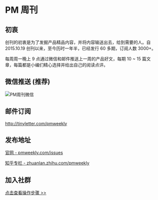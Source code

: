 # PM 周刊

## 初衷

创刊的初衷是为了发掘产品精品内容，并将内容输送出去，给到需要的人。自 2015.10.19 创刊以来，至今历时一年半，已经发行 60 多期，订阅人数 3000+。

每周周一晚上 9 点通过微信和邮件推送上一周的产品好文，每期 10 ~ 15 篇文章，每篇都是小编们精心选择并给出自己的阅读点评。    

## 微信推送 (推荐)

![PM周刊微信](http://com-4jplus-temp.qiniudn.com/pmweekly-weixin.jpg)   

## 邮件订阅

<http://tinyletter.com/pmweekly>   

## 发布地址

[官网 - pmweekly.com/issues](http://pmweekly.com/issues/)    

[知乎专栏 - zhuanlan.zhihu.com/pmweekly](http://zhuanlan.zhihu.com/pmweekly)         

## 加入社群

[点击查看操作步骤 >>](https://mp.weixin.qq.com/s/w8DK1vV0f3Hpj7u3fCNsiw)  
